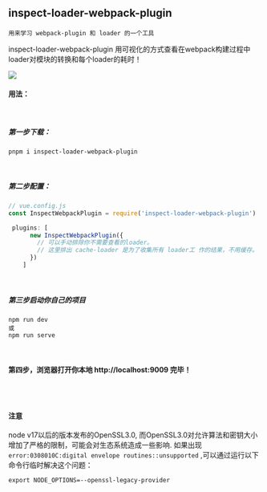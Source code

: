 ## inspect-loader-webpack-plugin

`用来学习 webpack-plugin 和 loader 的一个工具`
<br>

inspect-loader-webpack-plugin 用可视化的方式查看在webpack构建过程中loader对模块的转换和每个loader的耗时！
<br>

![](./images/a.png)     


#### 用法：
<br>

##### 第一步下载：
```shell
pnpm i inspect-loader-webpack-plugin
```
<br>

##### 第二步配置：
```js
// vue.config.js
const InspectWebpackPlugin = require('inspect-loader-webpack-plugin')

 plugins: [
      new InspectWebpackPlugin({
        // 可以手动排除你不需要查看的loader。
        // 这里排出 cache-loader 是为了收集所有 loader工 作的结果，不用缓存。
      })
    ]
```
<br>

##### 第三步启动你自己的项目
```shell
npm run dev
或
npm run serve
```
<br>

#### 第四步，浏览器打开你本地 http://localhost:9009 完毕！

<br>
<br>

#### 注意
node v17以后的版本发布的OpenSSL3.0, 而OpenSSL3.0对允许算法和密钥大小增加了严格的限制，可能会对生态系统造成一些影响.
如果出现 `error:0308010C:digital envelope routines::unsupported` ,可以通过运行以下命令行临时解决这个问题：
```shell
export NODE_OPTIONS=--openssl-legacy-provider
```





